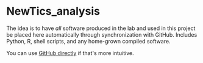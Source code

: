 # NewTics_analysis

The idea is to have *all* software produced in the lab and used in this project be placed here automatically through synchronization with GitHub. Includes Python, R, shell scripts, and any home-grown compiled software.

You can use [GitHub directly](https://github.com/KBMD/NewTics_analysis) if that's more intuitive.